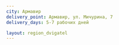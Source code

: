 ```yaml
---
city: Армавир
delivery_point: Армавир, ул. Мичурина, 7
delivery_days: 5-7 рабочих дней

layout: region_dvigatel
---
```


